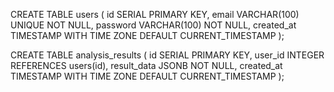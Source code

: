 CREATE TABLE users (
    id SERIAL PRIMARY KEY,
    email VARCHAR(100) UNIQUE NOT NULL,
    password VARCHAR(100) NOT NULL,
    created_at TIMESTAMP WITH TIME ZONE DEFAULT CURRENT_TIMESTAMP
);

CREATE TABLE analysis_results (
    id SERIAL PRIMARY KEY,
    user_id INTEGER REFERENCES users(id),
    result_data JSONB NOT NULL,
    created_at TIMESTAMP WITH TIME ZONE DEFAULT CURRENT_TIMESTAMP
);